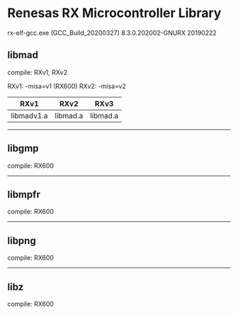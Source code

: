Renesas RX Microcontroller Library
=========

rx-elf-gcc.exe (GCC_Build_20200327) 8.3.0.202002-GNURX 20190222

## libmad

compile: RXv1, RXv2

RXv1: -misa=v1 (RX600)
RXv2: -misa=v2

|RXv1|RXv2|RXv3|
|---|---|---|
|libmadv1.a|libmad.a|libmad.a|

---

## libgmp

compile: RX600

---

## libmpfr

compile: RX600

---

## libpng

compile: RX600

---

## libz

compile: RX600
